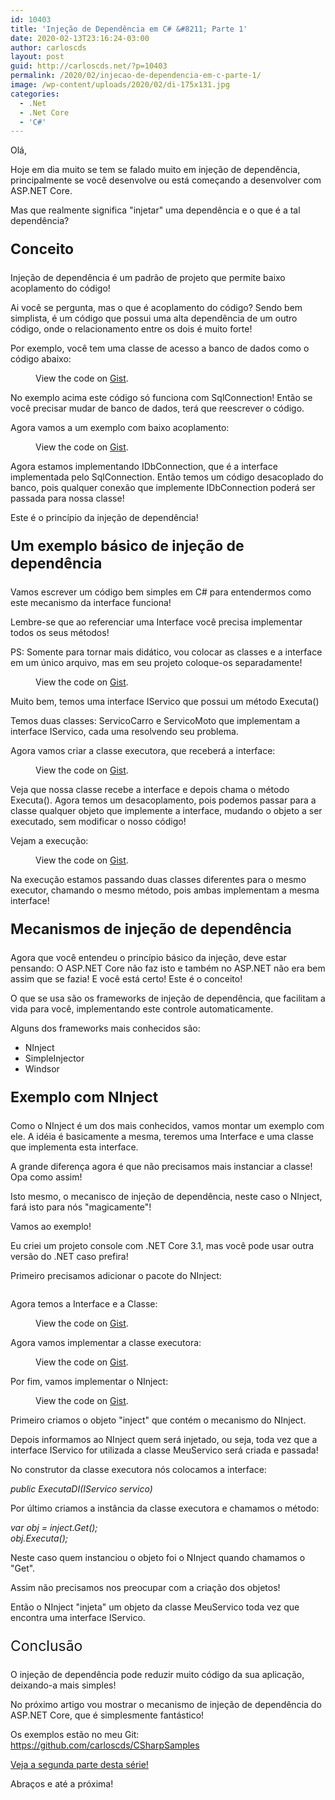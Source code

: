 ```yaml
---
id: 10403
title: 'Injeção de Dependência em C# &#8211; Parte 1'
date: 2020-02-13T23:16:24-03:00
author: carloscds
layout: post
guid: http://carloscds.net/?p=10403
permalink: /2020/02/injecao-de-dependencia-em-c-parte-1/
image: /wp-content/uploads/2020/02/di-175x131.jpg
categories:
  - .Net
  - .Net Core
  - 'C#'
---
```

Olá,

Hoje em dia muito se tem se falado muito em injeção de dependência, principalmente se você desenvolve ou está começando a desenvolver com ASP.NET Core.

Mas que realmente significa "injetar" uma dependência e o que é a tal dependência?

<p style="font-size:23px">
  <strong>Conceito</strong>
</p>

Injeção de dependência é um padrão de projeto que permite baixo acoplamento do código!

Ai você se pergunta, mas o que é acoplamento do código? Sendo bem simplista, é um código que possui uma alta dependência de um outro código, onde o relacionamento entre os dois é muito forte!

Por exemplo, você tem uma classe de acesso a banco de dados como o código abaixo:<figure class="wp-block-embed">

<div class="wp-block-embed__wrapper">
  <div class="oembed-gist">
    <noscript>
      View the code on <a href="https://gist.github.com/carloscds/86b89b388998ef0552233713bea23002">Gist</a>.
    </noscript>
  </div>
</div></figure> 

No exemplo acima este código só funciona com SqlConnection! Então se você precisar mudar de banco de dados, terá que reescrever o código.

Agora vamos a um exemplo com baixo acoplamento:<figure class="wp-block-embed">

<div class="wp-block-embed__wrapper">
  <div class="oembed-gist">
    <noscript>
      View the code on <a href="https://gist.github.com/carloscds/d92f06727fbe5508893635f758a26d00">Gist</a>.
    </noscript>
  </div>
</div></figure> 

Agora estamos implementando IDbConnection, que é a interface implementada pelo SqlConnection. Então temos um código desacoplado do banco, pois qualquer conexão que implemente IDbConnection poderá ser passada para nossa classe!

Este é o princípio da injeção de dependência!

<p style="font-size:23px">
  <strong>Um exemplo básico de injeção de dependência</strong>
</p>

Vamos escrever um código bem simples em C# para entendermos como este mecanismo da interface funciona!

Lembre-se que ao referenciar uma Interface você precisa implementar todos os seus métodos!

PS: Somente para tornar mais didático, vou colocar as classes e a interface em um único arquivo, mas em seu projeto coloque-os separadamente!<figure class="wp-block-embed">

<div class="wp-block-embed__wrapper">
  <div class="oembed-gist">
    <noscript>
      View the code on <a href="https://gist.github.com/carloscds/1d55134152920e9e1d3c7c3ac4436a88">Gist</a>.
    </noscript>
  </div>
</div></figure> 

Muito bem, temos uma interface IServico que possui um método Executa()

Temos duas classes: ServicoCarro e ServicoMoto que implementam a interface IServico, cada uma resolvendo seu problema.

Agora vamos criar a classe executora, que receberá a interface:<figure class="wp-block-embed">

<div class="wp-block-embed__wrapper">
  <div class="oembed-gist">
    <noscript>
      View the code on <a href="https://gist.github.com/carloscds/07117dd0eac59c14b6204ad9789648aa">Gist</a>.
    </noscript>
  </div>
</div></figure> 

Veja que nossa classe recebe a interface e depois chama o método Executa(). Agora temos um desacoplamento, pois podemos passar para a classe qualquer objeto que implemente a interface, mudando o objeto a ser executado, sem modificar o nosso código!

Vejam a execução:<figure class="wp-block-embed">

<div class="wp-block-embed__wrapper">
  <div class="oembed-gist">
    <noscript>
      View the code on <a href="https://gist.github.com/carloscds/44f9eab37a05fe52a856cbebbdee6aff">Gist</a>.
    </noscript>
  </div>
</div></figure> 

Na execução estamos passando duas classes diferentes para o mesmo executor, chamando o mesmo método, pois ambas implementam a mesma interface!

<p style="font-size:23px">
  <strong>Mecanismos de injeção de dependência</strong>
</p>

Agora que você entendeu o princípio básico da injeção, deve estar pensando: O ASP.NET Core não faz isto e também no ASP.NET não era bem assim que se fazia! E você está certo! Este é o conceito!

O que se usa são os frameworks de injeção de dependência, que facilitam a vida para você, implementando este controle automaticamente.

Alguns dos frameworks mais conhecidos são:

  * NInject
  * SimpleInjector
  * Windsor

<p style="font-size:23px">
  <strong>Exemplo com NInject</strong>
</p>

Como o NInject é um dos mais conhecidos, vamos montar um exemplo com ele. A idéia é basicamente a mesma, teremos uma Interface e uma classe que implementa esta interface.

A grande diferença agora é que não precisamos mais instanciar a classe! Opa como assim!

Isto mesmo, o mecanisco de injeção de dependência, neste caso o NInject, fará isto para nós "magicamente"!

Vamos ao exemplo!

Eu criei um projeto console com .NET Core 3.1, mas você pode usar outra versão do .NET caso prefira!

Primeiro precisamos adicionar o pacote do NInject:<figure class="wp-block-image">

<img src="http://carloscds.net/wp-content/uploads/2020/02/image.png" alt="" class="wp-image-10408" srcset="http://carloscds.net/wp-content/uploads/2020/02/image.png 787w, http://carloscds.net/wp-content/uploads/2020/02/image-300x153.png 300w, http://carloscds.net/wp-content/uploads/2020/02/image-768x391.png 768w" sizes="(max-width: 787px) 100vw, 787px" /> </figure> 

Agora temos a Interface e a Classe:<figure class="wp-block-embed">

<div class="wp-block-embed__wrapper">
  <div class="oembed-gist">
    <noscript>
      View the code on <a href="https://gist.github.com/carloscds/2a13608f0f9b00f061a39b3075ffe4f4">Gist</a>.
    </noscript>
  </div>
</div></figure> 

Agora vamos implementar a classe executora:<figure class="wp-block-embed">

<div class="wp-block-embed__wrapper">
  <div class="oembed-gist">
    <noscript>
      View the code on <a href="https://gist.github.com/carloscds/3f2a1f1fa2b1e2818d19341559628653">Gist</a>.
    </noscript>
  </div>
</div></figure> 

Por fim, vamos implementar o NInject:<figure class="wp-block-embed">

<div class="wp-block-embed__wrapper">
  <div class="oembed-gist">
    <noscript>
      View the code on <a href="https://gist.github.com/carloscds/952cba36cca6792052cfff182f5b077f">Gist</a>.
    </noscript>
  </div>
</div></figure> 

Primeiro criamos o objeto "inject" que contém o mecanismo do NInject.

Depois informamos ao NInject quem será injetado, ou seja, toda vez que a interface IServico for utilizada a classe MeuServico será criada e passada!

No construtor da classe executora nós colocamos a interface:

 _public ExecutaDI(IServico servico)_ 

Por último criamos a instância da classe executora e chamamos o método:

_var obj = inject.Get<ExecutaDI>();  
obj.Executa();_

Neste caso quem instanciou o objeto foi o NInject quando chamamos o "Get".

Assim não precisamos nos preocupar com a criação dos objetos! 

Então o NInject "injeta" um objeto da classe MeuServico toda vez que encontra uma interface IServico.

<p style="font-size:23px">
  Conclusão
</p>

O injeção de dependência pode reduzir muito código da sua aplicação, deixando-a mais simples!

No próximo artigo vou mostrar o mecanismo de injeção de dependência do ASP.NET Core, que é simplesmente fantástico!

Os exemplos estão no meu Git: <https://github.com/carloscds/CSharpSamples> 

[Veja a segunda parte desta série!](http://carloscds.net/2020/02/injecao-de-dependencia-em-c-parte-2/)

Abraços e até a próxima!